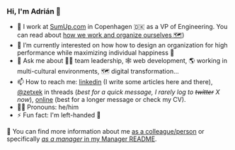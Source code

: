 ### Hi, I'm Adrián 👋

<!--
**zetxek/zetxek** is a ✨ _special_ ✨ repository because its `README.md` (this file) appears on your GitHub profile.

Here are some ideas to get you started:

- 🔭 I’m currently working at [Company Name](https://www.fancywebsite.com) as a Master of Puppets
- 🌱 I’m currently learning ...
- 💬 Ask me about ...
- 📫 How to reach me: ...
- 😄 Pronouns: he/him
- ⚡ Fun fact: I'm left-handed 🤚
-->


- 🧾 I work at [SumUp.com](https://www.sumup.com) in Copenhagen 🇩🇰 as a VP of Engineering. You can read about [how we work and organize ourselves 🗺️](https://www.sumup.com/en-us/how-we-work/tribalization/))
- 🌱 I’m currently interested on how how to design an organization for high performance while maximizing individual happiness 🦄
- 💬 Ask me about 🧑‍💻 team leadership, 🕸 web development, 🌎 working in multi-cultural environments, 🗺️ digital transformation...
- 📫 How to reach me: [linkedin](https://www.linkedin.com/in/adrianmoreno/) (I write some articles here and there), [@zetxek](https://threads.net/zetxek) in threads (_best for a quick message, I rarely log to ~~twitter~~ X now_), [online](https://www.adrianmoreno.info/) (best for a longer message or check my CV).
- 🙋‍♂️ Pronouns: he/him
- ⚡ Fun fact: I'm left-handed 🤚

📃 You can find more information about me [as a colleague/person](https://my.manualof.me/s/614a002810cba276bced416e4b7eae953257699cfb55057a8eeda) or specifically [_as a manager_ in my Manager README](https://github.com/zetxek/zetxek/blob/main/ManagerREADME.md).
